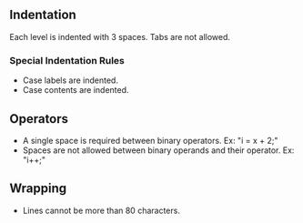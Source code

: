 ## Indentation
Each level is indented with 3 spaces. Tabs are not allowed.

### Special Indentation Rules
* Case labels are indented.
* Case contents are indented.

## Operators
* A single space is required between binary operators. Ex: "i = x + 2;"
* Spaces are not allowed between binary operands and their operator.
  Ex: "i++;"

## Wrapping
* Lines cannot be more than 80 characters. 